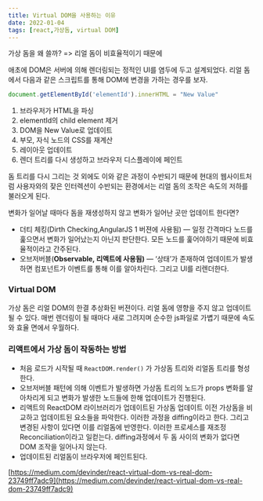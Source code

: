 ```yaml
---
title: Virtual DOM을 사용하는 이유
date: 2022-01-04
tags: [react,가상돔, virtual DOM]
---
```


가상 돔을 왜 쓸까? => 리얼 돔이 비효율적이기 때문에

애초에 DOM은 서버에 의해 렌더링되는 정적인 UI를 염두에 두고 설계되었다. 리얼 돔에서 다음과 같은 스크립트를 통해 DOM에 변경을 가하는 경우를 보자.

```jsx
document.getElementById('elementId').innerHTML = "New Value"
```

1. 브라우저가 HTML을 파싱
2. elementId의 child element 제거
3. DOM을 New Value로 업데이트
4. 부모, 자식 노드의 CSS를 재계산
5. 레이아웃 업데이트
6. 렌더 트리를 다시 생성하고 브라우저 디스플레이에 페인트

돔 트리를 다시 그리는 것 외에도 이와 같은 과정이 수반되기 때문에 현대의 웹사이트처럼 사용자와의 잦은 인터렉션이 수반되는 환경에서는 리얼 돔의 조작은 속도의 저하를 불러오게 된다.

변화가 일어날 때마다 돔을 재생성하지 않고 변화가 일어난 곳만 업데이트 한다면?

- 더티 체킹(Dirth Checking,AngularJS 1 버젼에 사용됨) — 일정 간격마다 노드를 훑으면서 변화가 일어났는지 아닌지 판단한다. 모든 노드를 훑어야하기 때문에 비효율적이라고 간주된다.
- 오브저버블(**Observable, 리액트에 사용됨)** — ‘상태’가 존재하여 업데이트가 발생하면 컴포넌트가 이벤트를 통해 이를 알아차린다. 그리고 UI를 리렌더한다.

### Virtual DOM

가상 돔은 리얼 DOM의 한결 추상화된 버젼이다. 리얼 돔에 영향을 주지 않고 업데이트 될 수 있다. 매번 렌더링이 될 때마다 새로 그려지며 순수한 js파일로 가볍기 때문에 속도와 효율 면에서 우월하다.

### 리액트에서 가상 돔이 작동하는 방법

- 처음 로드가 시작될 때 `ReactDOM.render()` 가 가상돔 트리와 리얼돔 트리를 형성한다.
- 오브저버블 패턴에 의해 이벤트가 발생하면 가상돔 트리의 노드가 props 변화를 알아차리게 되고 변화가 발생한 노드들에 한해 업데이트가 진행된다.
- 리액트의 ReactDOM 라이브러리가 업데이트된 가상돔 업데이트 이전 가상돔을 비교하고 업데이트된 요소들을 파악한다. 이러한 과정을 diffing이라고 한다. 그리고 변경된 사항이 있다면 이를 리얼돔에 반영한다. 이러한 프로세스를 재조정Reconciliation이라고 일컫는다. diffing과정에서 두 돔 사이의 변화가 없다면 DOM 조작을 일어나지 않는다.
- 업데이트된 리얼돔이 브라우저에 페인트된다.

[https://medium.com/devinder/react-virtual-dom-vs-real-dom-23749ff7adc9](https://medium.com/devinder/react-virtual-dom-vs-real-dom-23749ff7adc9)